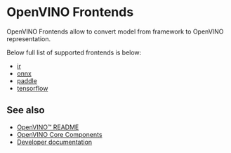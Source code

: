 # OpenVINO Frontends

OpenVINO Frontends allow to convert model from framework to OpenVINO representation.

Below full list of supported frontends is below:

 * [ir](./ir/README.md)
 * [onnx](./onnx)
 * [paddle](./paddle)
 * [tensorflow](./tensorflow)

## See also
 * [OpenVINO™ README](../../README.md)
 * [OpenVINO Core Components](../README.md)
 * [Developer documentation](../../docs/dev/index.md)
